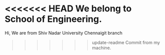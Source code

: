 <<<<<<< HEAD
We belong to School of Engineering.
=======
Hi, We are from Shiv Nadar University Chennaigit branch
>>>>>>> update-readme
Commit from my machine.
